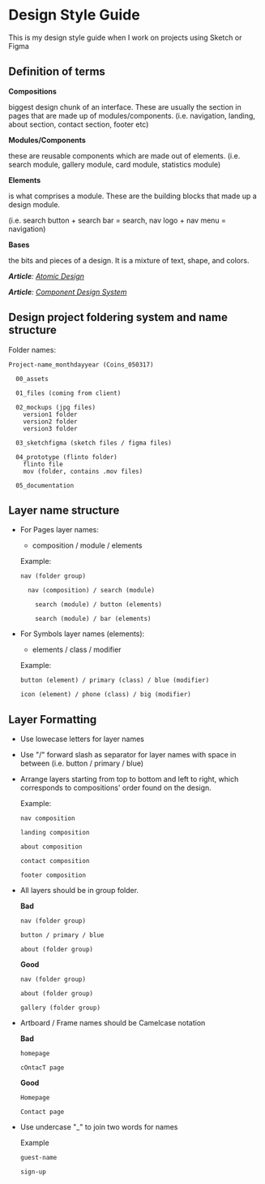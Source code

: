 # Design Style Guide

This is my design style guide when I work on projects using Sketch or Figma

## Definition of terms

   **Compositions**
  
  biggest design chunk of an interface. These are usually the section in pages that are made up of modules/components.
  (i.e. navigation, landing, about section, contact section, footer etc)
  
   **Modules/Components**
  
  these are reusable components which are made out of elements.
  (i.e. search module, gallery module, card module, statistics module)
  
  **Elements**
  
  is what comprises a module. These are the building blocks that made up a design module.
  
  (i.e. search button + search bar = search, nav logo + nav menu = navigation)
  
  **Bases**
  
  the bits and pieces of a design. It is a mixture of text, shape, and colors.
  
  _**Article**: [Atomic Design](http://bradfrost.com/blog/post/atomic-web-design/)_
     
  _**Article**: [Component Design System](https://medium.com/@lewisplushumphreys/how-were-using-component-based-design-5f9e3176babb)_


## Design project foldering system and name structure

Folder names:

```
Project-name_monthdayyear (Coins_050317)
  
  00_assets
  
  01_files (coming from client)
  
  02_mockups (jpg files)
    version1 folder
    version2 folder
    version3 folder
    
  03_sketchfigma (sketch files / figma files)
  
  04_prototype (flinto folder)
    flinto file
    mov (folder, contains .mov files)

  05_documentation
  ```


## Layer name structure

* For Pages layer names:
  - composition / module / elements
  
  Example:
  ```
  nav (folder group)
    
    nav (composition) / search (module)
      
      search (module) / button (elements)
        
      search (module) / bar (elements)  
  ```  
  
 * For Symbols layer names (elements):
   - elements / class / modifier
    
   Example:
   
   ```
   button (element) / primary (class) / blue (modifier)
   
   icon (element) / phone (class) / big (modifier)
   ```
   
    
## Layer Formatting

* Use lowecase letters for layer names
* Use "/" forward slash as separator for layer names with space in between 
  (i.e. button / primary / blue)
* Arrange layers starting from top to bottom and left to right, which corresponds to compositions' order found on the design. 
  
  Example:
  
  ```
  nav composition
  
  landing composition
  
  about composition
  
  contact composition
  
  footer composition
  ```
* All layers should be in group folder. 

  **Bad**
  ```
  nav (folder group)
  
  button / primary / blue
  
  about (folder group)
  ```
  
  **Good**
  ```
  nav (folder group)
  
  about (folder group)
  
  gallery (folder group)
  ```
  
 * Artboard / Frame names should be Camelcase notation
 
   **Bad**
   ```
   homepage

   cOntacT page
   ```

   **Good**
   ```
   Homepage

   Contact page
   ```
 
 * Use undercase "_" to join two words for names
 
   Example
   ```
   guest-name

   sign-up
   ```
  
  
  
  
  
